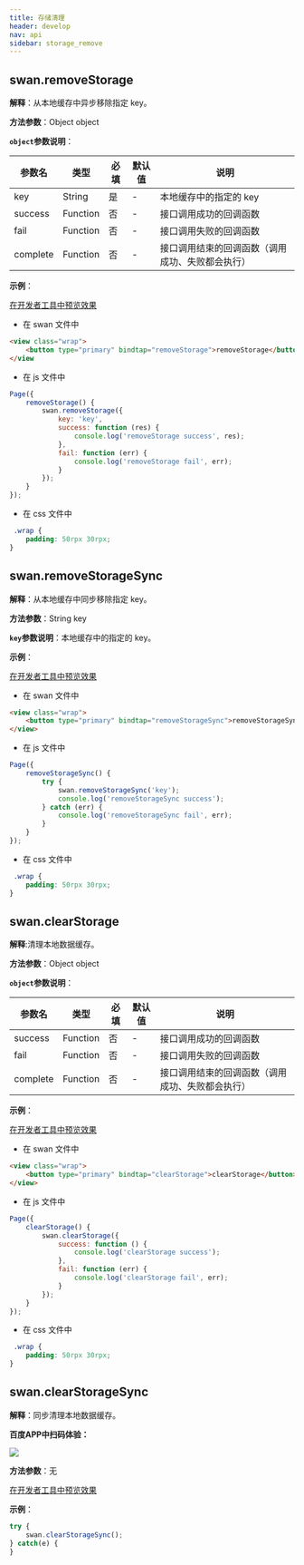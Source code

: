 ```yaml
---
title: 存储清理
header: develop
nav: api
sidebar: storage_remove
---
```


## swan.removeStorage


**解释**：从本地缓存中异步移除指定 key。

**方法参数**：Object object

**`object`参数说明**：

|参数名 |类型  |必填 | 默认值 |说明|
|---- | ---- | ---- | ----|----|
|key |String  |是  | -| 本地缓存中的指定的 key|
|success |Function  |  否  | -| 接口调用成功的回调函数|
|fail |   Function  |  否  |-|  接口调用失败的回调函数|
|complete  |  Function  |  否  | -| 接口调用结束的回调函数（调用成功、失败都会执行）|

**示例**：

<a href="swanide://fragment/395ad953dca3b94d7ec05b420a48e9571557727036250" title="在开发者工具中预览效果" target="_self">在开发者工具中预览效果</a>

* 在 swan 文件中

```html
<view class="wrap">
    <button type="primary" bindtap="removeStorage">removeStorage</button>
</view
```

* 在 js 文件中

```js
Page({
    removeStorage() {
        swan.removeStorage({
            key: 'key',
            success: function (res) {
                console.log('removeStorage success', res);
            },
            fail: function (err) {
                console.log('removeStorage fail', err);
            }
        });
    }
});
```

* 在 css 文件中 
 
```css
 .wrap {
    padding: 50rpx 30rpx;
}
```
<!-- #### 错误码

**Andriod**

|错误码|说明|
|--|--|
|201|解析失败，请检查调起协议是否合法。|
|1001|执行失败|

**iOS**

|错误码|说明|
|--|--|
|202|解析失败，请检查参数是否正确。| -->

## swan.removeStorageSync


**解释**：从本地缓存中同步移除指定 key。

**方法参数**：String key

**`key`参数说明**：本地缓存中的指定的 key。


**示例**：

<a href="swanide://fragment/41efb9f3f2d0e4a34d44790d33f714521557727162319" title="在开发者工具中预览效果" target="_self">在开发者工具中预览效果</a>

* 在 swan 文件中

```html
<view class="wrap">
    <button type="primary" bindtap="removeStorageSync">removeStorageSync</button>
</view>
```

* 在 js 文件中

```js
Page({
    removeStorageSync() {
        try {
            swan.removeStorageSync('key');
            console.log('removeStorageSync success');
        } catch (err) {
            console.log('removeStorageSync fail', err);
        }
    }
});
```

* 在 css 文件中 
 
```css
 .wrap {
    padding: 50rpx 30rpx;
}
```

<!-- #### 错误码

**Andriod**

|错误码|说明|
|--|--|
|201|解析失败，请检查调起协议是否合法。|
|1001|执行失败|

**iOS**

|错误码|说明|
|--|--|
|202|解析失败，请检查参数是否正确。| -->

## swan.clearStorage


**解释**:清理本地数据缓存。  

**方法参数**：Object object

**`object`参数说明**：

|参数名 |类型  |必填 | 默认值 |说明|
|---- | ---- | ---- | ----|----|
|success |Function  |  否  |-|  接口调用成功的回调函数|
|fail |   Function  |  否  | -| 接口调用失败的回调函数|
|complete  |  Function  |  否  |-|  接口调用结束的回调函数（调用成功、失败都会执行）|

**示例**：

<a href="swanide://fragment/cd617d30d8fa35df29173efcddf2a0bc1557727217323" title="在开发者工具中预览效果" target="_self">在开发者工具中预览效果</a>

* 在 swan 文件中

```html
<view class="wrap">
    <button type="primary" bindtap="clearStorage">clearStorage</button>
</view>
```

* 在 js 文件中

```js
Page({
    clearStorage() {
        swan.clearStorage({
            success: function () {
                console.log('clearStorage success');
            },
            fail: function (err) {
                console.log('clearStorage fail', err);
            }
        });
    }
});
```

* 在 css 文件中 
 
```css
 .wrap {
    padding: 50rpx 30rpx;
}
```

## swan.clearStorageSync

**解释**：同步清理本地数据缓存。

**百度APP中扫码体验：**

<img src="https://b.bdstatic.com/miniapp/assets/images/doc_demo/storage.png"  class="demo-qrcode-image" />

**方法参数**：无

<a href="swanide://fragment/17cdc0c62288d1df2ce8bdc587bcaf211540397011" title="在开发者工具中预览效果" target="_self">在开发者工具中预览效果</a>

**示例**：

```js
try {
    swan.clearStorageSync();
} catch(e) {
}
```
<!-- #### 错误码

**Andriod**

|错误码|说明|
|--|--|
|1001|执行失败 |

**iOS**

|错误码|说明|
|--|--|
|202|解析失败，请检查参数是否正确。| -->